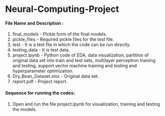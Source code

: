 # Neural-Computing-Project
#### File Name and Description :
1. final_models - Pickle form of the final models.
2. pickle_files - Required pickle files for the test file.
3. test - It is a test file in which the code can be run directly.
4. testing_data - It is test data.
5. project.ipynb -  Python code of EDA, data visualization, partition of original data set into train and test sets, multilayer perceptron training and testing, support vector machine training and testing and hyperparameter optimization.
6. Dry_Bean_Dataset.xlsx - Original data set.
7. report.pdf - Project report.

#### Sequence for running the codes:
1. Open and run the file project.ipynb for visualization, training and testing the models.
